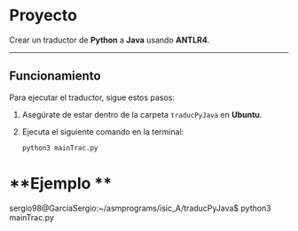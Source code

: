 # **Proyecto**

Crear un traductor de **Python** a **Java** usando **ANTLR4**.

---

## **Funcionamiento**

Para ejecutar el traductor, sigue estos pasos:

1. Asegúrate de estar dentro de la carpeta `traducPyJava` en **Ubuntu**.
2. Ejecuta el siguiente comando en la terminal:

   ```bash
   python3 mainTrac.py

# **Ejemplo **
sergio98@GarciaSergio:~/asmprograms/isic_A/traducPyJava$ python3 mainTrac.py
